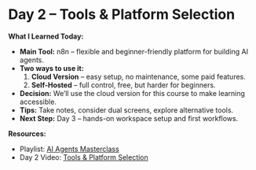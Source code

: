 # Day 2 – Tools & Platform Selection

**What I Learned Today:**  

- **Main Tool:** n8n – flexible and beginner-friendly platform for building AI agents.  
- **Two ways to use it:**  
  1. **Cloud Version** – easy setup, no maintenance, some paid features.  
  2. **Self-Hosted** – full control, free, but harder for beginners.  
- **Decision:** We’ll use the cloud version for this course to make learning accessible.  
- **Tips:** Take notes, consider dual screens, explore alternative tools.  
- **Next Step:** Day 3 – hands-on workspace setup and first workflows.  

**Resources:**  
- Playlist: [AI Agents Masterclass](https://youtube.com/playlist?list=PLwdhOAfEpxTaHqf_o0waIy-EPz0PWEvFh&si=Jd125zWc1zOaKy-n)  
- Day 2 Video: [Tools & Platform Selection](https://youtu.be/R2HsJuNr-ac?si=B07oLrxvGJJsqc_p)
